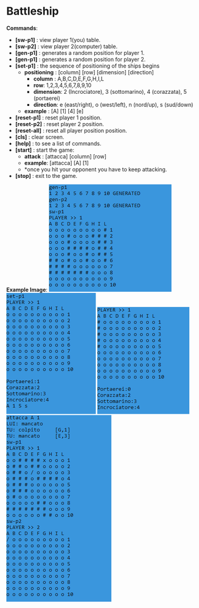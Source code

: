 # Battleship
**Commands**:
* **[sw-p1]** : view player 1(you) table.
* **[sw-p2]** : view player 2(computer) table.
* **[gen-p1]** : generates a random position for player 1.
* **[gen-p1]** : generates a random position for player 2.
* **[set-p1]** : the sequence of positioning of the ships begins
  * **positioning** : [column]  [row]  [dimension]  [direction]
    * **column** : A,B,C,D,E,F,G,H,I,L
    * **row**: 1,2,3,4,5,6,7,8,9,10
    * **dimension**: 2 (Incrociatore), 3 (sottomarino), 4 (corazzata), 5 (portaerei)
    * **direction**: e (east/right), o (west/left), n (nord/up), s (sud/down)
  * **example** :     [A]  [1]  [4]  [e]
* **[reset-p1]** : reset player 1 position.
* **[reset-p2]** : reset player 2 position.
* **[reset-all]** : reset all player position position.
* **[cls]** : clear screen.
* **[help]** : to see a list of commands.
* **[start]** : start the game:
  * **attack** : [attacca]  [column]  [row]
  * **example**:  [attacca]  [A]  [1] 
  * *once you hit your opponent you have to keep attacking.
* **[stop]** : exit to the game.

**Example Image**:
![alt-text-1](example1.PNG "example-1") ![alt-text-2](example2.PNG "example-2")
![alt-text-1](example3.PNG "example-3") ![alt-text-2](example4.PNG "example-4")
